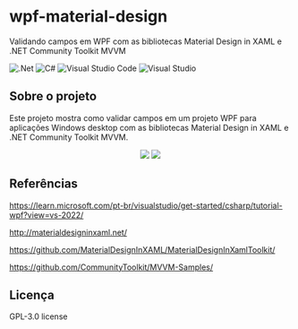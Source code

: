 # wpf-material-design
Validando campos em WPF com as bibliotecas Material Design in XAML e .NET Community Toolkit MVVM

![.Net](https://img.shields.io/badge/.NET-5C2D91?style=for-the-badge&logo=.net&logoColor=white)
![C#](https://img.shields.io/badge/c%23-%23239120.svg?style=for-the-badge&logo=c-sharp&logoColor=white)
![Visual Studio Code](https://img.shields.io/badge/Visual%20Studio%20Code-0078d7.svg?style=for-the-badge&logo=visual-studio-code&logoColor=white)
![Visual Studio](https://img.shields.io/badge/Visual%20Studio-5C2D91.svg?style=for-the-badge&logo=visual-studio&logoColor=white)

## Sobre o projeto
Este projeto mostra como validar campos em um projeto WPF para aplicações Windows desktop com as bibliotecas Material Design in XAML e .NET Community Toolkit MVVM.

<div align="center">
    <img src="https://github.com/jfs-dev/wpf-material-design/assets/54154628/81e17b3f-04ac-4947-9eac-bcc216287266"</img>
    <img src="https://github.com/jfs-dev/wpf-material-design/assets/54154628/08365d84-a466-4c22-ad26-b8a13175c5eb"</img>
</div>

## Referências
https://learn.microsoft.com/pt-br/visualstudio/get-started/csharp/tutorial-wpf?view=vs-2022/

http://materialdesigninxaml.net/

https://github.com/MaterialDesignInXAML/MaterialDesignInXamlToolkit/

https://github.com/CommunityToolkit/MVVM-Samples/

## Licença
GPL-3.0 license

